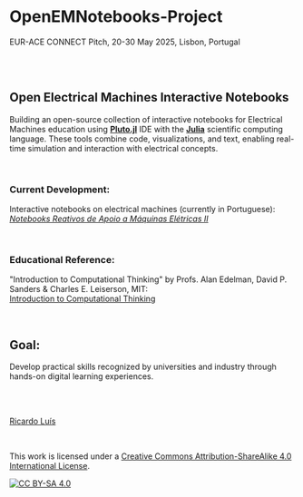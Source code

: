 # OpenEMNotebooks-Project
EUR-ACE CONNECT Pitch, 20-30 May 2025, Lisbon, Portugal
  
<br>
<br>

## Open Electrical Machines Interactive Notebooks
Building an open-source collection of interactive notebooks for Electrical Machines education using [**Pluto.jl**](https://plutojl.org/) IDE with the [**Julia**](https://julialang.org/) scientific computing language. 
These tools combine code, visualizations, and text, enabling real-time simulation and interaction with electrical concepts.

<br>

### Current Development:
Interactive notebooks on electrical machines (currently in Portuguese):\
[*Notebooks Reativos de Apoio a Máquinas Elétricas II*](https://ricardo-luis.github.io/isel-me2/)

<br>

### Educational Reference:
"Introduction to Computational Thinking" by Profs. Alan Edelman, David P. Sanders & Charles E. Leiserson, MIT:\
[Introduction to Computational Thinking](https://computationalthinking.mit.edu/)

<br>

## Goal:
Develop practical skills recognized by universities and industry through hands-on digital learning experiences.

<br>
<br>

[Ricardo Luís](https://ricardo-luis.github.io/)

<br>

This work is licensed under a
[Creative Commons Attribution-ShareAlike 4.0 International License][cc-by-sa].

[![CC BY-SA 4.0][cc-by-sa-image]][cc-by-sa]

[cc-by-sa]: http://creativecommons.org/licenses/by-sa/4.0/
[cc-by-sa-image]: https://licensebuttons.net/l/by-sa/4.0/88x31.png
[cc-by-sa-shield]: https://img.shields.io/badge/License-CC%20BY--SA%204.0-lightgrey.svg
